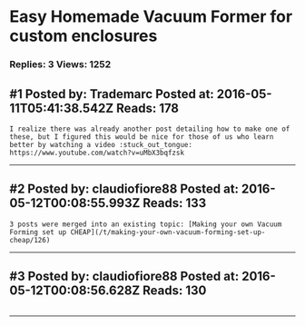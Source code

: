 # Easy Homemade Vacuum Former for custom enclosures

### Replies: 3 Views: 1252

## \#1 Posted by: Trademarc Posted at: 2016-05-11T05:41:38.542Z Reads: 178

```
I realize there was already another post detailing how to make one of these, but I figured this would be nice for those of us who learn better by watching a video :stuck_out_tongue:
https://www.youtube.com/watch?v=uMbX3bqfzsk
```

---
## \#2 Posted by: claudiofiore88 Posted at: 2016-05-12T00:08:55.993Z Reads: 133

```
3 posts were merged into an existing topic: [Making your own Vacuum Forming set up CHEAP](/t/making-your-own-vacuum-forming-set-up-cheap/126)
```

---
## \#3 Posted by: claudiofiore88 Posted at: 2016-05-12T00:08:56.628Z Reads: 130

```

```

---
